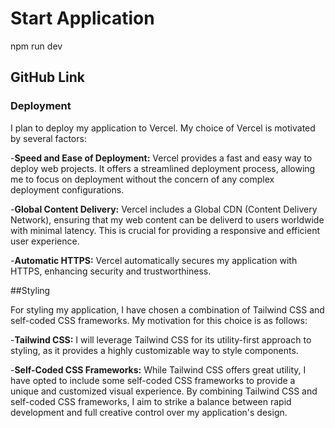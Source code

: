 # Start Application
npm run dev

## GitHub Link

### Deployment

I plan to deploy my application to Vercel. My choice of Vercel is motivated by several factors:

-**Speed and Ease of Deployment:** Vercel provides a fast and easy way to deploy web projects. It offers a streamlined deployment process, allowing me to focus on deployment without the concern of any complex deployment configurations.


-**Global Content Delivery:** Vercel includes a Global CDN (Content Delivery Network), ensuring that my web content can be deliverd to users worldwide with minimal latency. This is crucial for providing a responsive and efficient user experience. 

-**Automatic HTTPS:** Vercel automatically secures my application with HTTPS, enhancing security and trustworthiness.

##Styling

For styling my application, I have chosen a combination of Tailwind CSS and self-coded CSS frameworks. My motivation for this choice is as follows:

-**Tailwind CSS:** I will leverage Tailwind CSS for its utility-first approach to styling, as it provides a highly customizable way to style components.

-**Self-Coded CSS Frameworks:** While Tailwind CSS offers great utility, I have opted to include some self-coded CSS frameworks to provide a unique and customized visual experience. By combining Tailwind CSS and self-coded CSS frameworks, I aim to strike a balance between rapid development and full creative control over my application's design.